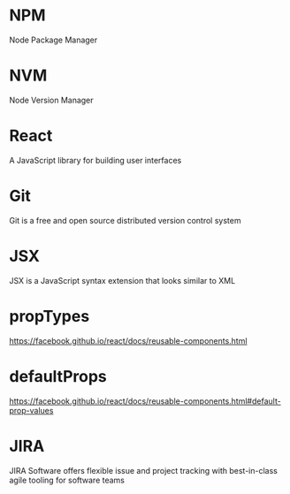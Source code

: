 # NPM
Node Package Manager

# NVM
Node Version Manager

# React
A JavaScript library for building user interfaces

# Git
Git is a free and open source distributed version control system

# JSX
JSX is a JavaScript syntax extension that looks similar to XML

# propTypes
https://facebook.github.io/react/docs/reusable-components.html

# defaultProps
https://facebook.github.io/react/docs/reusable-components.html#default-prop-values

# JIRA
JIRA Software offers flexible issue and project tracking with best-in-class agile tooling for software teams